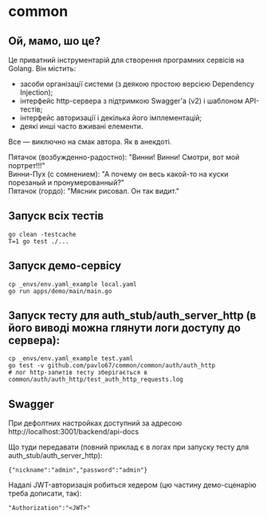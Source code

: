 # common

## Ой, мамо, шо це?

Це приватний інструментарій для створення програмних сервісів на Golang. Він містить:

* засоби організації системи (з деякою простою версією Dependency Injection);
* інтерфейс http-сервера з підтримкою Swaggerʼа (v2) і шаблоном API-тестів;
* інтерфейс авторизації і декілька його імплементацій;
* деякі инші часто вживані елементи.

Все — виключно на смак автора. Як в анекдоті.

Пятачок (возбужденно-радостно): "Винни! Винни! Смотри, вот мой портрет!!!"    
Винни-Пух (с сомнением): "А почему он весь какой-то на куски порезаный и пронумерованный?"    
Пятачок (гордо): "Мясник рисовал. Он так видит."   

## Запуск всіх тестів

    go clean -testcache    
    T=1 go test ./...    

## Запуск демо-сервісу

    cp _envs/env.yaml_example local.yaml
    go run apps/demo/main/main.go

## Запуск тесту для auth_stub/auth_server_http (в його виводі можна глянути логи доступу до сервера):

    cp _envs/env.yaml_example test.yaml
    go test -v github.com/pavlo67/common/common/auth/auth_http
    # лог http-запитів тесту зберігається в common/auth/auth_http/test_auth_http_requests.log    

## Swagger

При дефолтних настройках доступний за адресою http://localhost:3001/backend/api-docs

Що туди передавати (повний приклад є в логах при запуску тесту для auth_stub/auth_server_http):

    {"nickname":"admin","password":"admin"}

Надалі JWT-авторизація робиться хедером (цю частину демо-сценарію треба дописати, так):

    "Authorization":"<JWT>"




